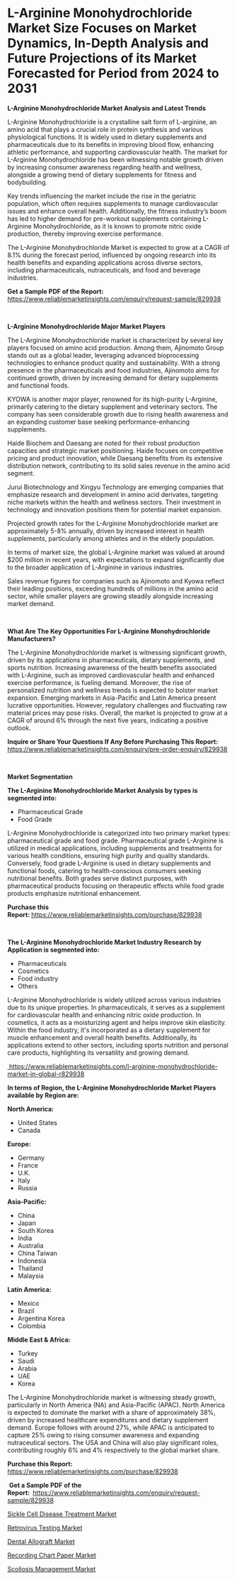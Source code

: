 <p><h1>L-Arginine Monohydrochloride Market Size Focuses on Market Dynamics, In-Depth Analysis and Future Projections of its Market Forecasted for Period from 2024 to 2031</h1></p><p><strong>L-Arginine Monohydrochloride Market Analysis and Latest Trends</strong></p>
<p><p>L-Arginine Monohydrochloride is a crystalline salt form of L-arginine, an amino acid that plays a crucial role in protein synthesis and various physiological functions. It is widely used in dietary supplements and pharmaceuticals due to its benefits in improving blood flow, enhancing athletic performance, and supporting cardiovascular health. The market for L-Arginine Monohydrochloride has been witnessing notable growth driven by increasing consumer awareness regarding health and wellness, alongside a growing trend of dietary supplements for fitness and bodybuilding.</p><p>Key trends influencing the market include the rise in the geriatric population, which often requires supplements to manage cardiovascular issues and enhance overall health. Additionally, the fitness industry’s boom has led to higher demand for pre-workout supplements containing L-Arginine Monohydrochloride, as it is known to promote nitric oxide production, thereby improving exercise performance.</p><p>The L-Arginine Monohydrochloride Market is expected to grow at a CAGR of 8.1% during the forecast period, influenced by ongoing research into its health benefits and expanding applications across diverse sectors, including pharmaceuticals, nutraceuticals, and food and beverage industries.</p></p>
<p><strong>Get a Sample PDF of the Report:&nbsp;</strong> <a href="https://www.reliablemarketinsights.com/enquiry/request-sample/829938?utm_campaign=1338&utm_medium=2&utm_source=Github&utm_content=ia&utm_term=08102024&utm_id=l-arginine-monohydrochloride">https://www.reliablemarketinsights.com/enquiry/request-sample/829938</a></p>
<p>&nbsp;</p>
<p><strong>L-Arginine Monohydrochloride Major Market Players</strong></p>
<p><p>The L-Arginine Monohydrochloride market is characterized by several key players focused on amino acid production. Among them, Ajinomoto Group stands out as a global leader, leveraging advanced bioprocessing technologies to enhance product quality and sustainability. With a strong presence in the pharmaceuticals and food industries, Ajinomoto aims for continued growth, driven by increasing demand for dietary supplements and functional foods.</p><p>KYOWA is another major player, renowned for its high-purity L-Arginine, primarily catering to the dietary supplement and veterinary sectors. The company has seen considerable growth due to rising health awareness and an expanding customer base seeking performance-enhancing supplements.</p><p>Haide Biochem and Daesang are noted for their robust production capacities and strategic market positioning. Haide focuses on competitive pricing and product innovation, while Daesang benefits from its extensive distribution network, contributing to its solid sales revenue in the amino acid segment.</p><p>Jurui Biotechnology and Xingyu Technology are emerging companies that emphasize research and development in amino acid derivates, targeting niche markets within the health and wellness sectors. Their investment in technology and innovation positions them for potential market expansion.</p><p>Projected growth rates for the L-Arginine Monohydrochloride market are approximately 5-8% annually, driven by increased interest in health supplements, particularly among athletes and in the elderly population.</p><p>In terms of market size, the global L-Arginine market was valued at around $200 million in recent years, with expectations to expand significantly due to the broader application of L-Arginine in various industries.</p><p>Sales revenue figures for companies such as Ajinomoto and Kyowa reflect their leading positions, exceeding hundreds of millions in the amino acid sector, while smaller players are growing steadily alongside increasing market demand.</p></p>
<p>&nbsp;</p>
<p><strong>What Are The Key Opportunities For L-Arginine Monohydrochloride Manufacturers?</strong></p>
<p><p>The L-Arginine Monohydrochloride market is witnessing significant growth, driven by its applications in pharmaceuticals, dietary supplements, and sports nutrition. Increasing awareness of the health benefits associated with L-Arginine, such as improved cardiovascular health and enhanced exercise performance, is fueling demand. Moreover, the rise of personalized nutrition and wellness trends is expected to bolster market expansion. Emerging markets in Asia-Pacific and Latin America present lucrative opportunities. However, regulatory challenges and fluctuating raw material prices may pose risks. Overall, the market is projected to grow at a CAGR of around 6% through the next five years, indicating a positive outlook.</p></p>
<p><strong>Inquire or Share Your Questions If Any Before Purchasing This Report:</strong> <a href="https://www.reliablemarketinsights.com/enquiry/pre-order-enquiry/829938?utm_campaign=1338&utm_medium=2&utm_source=Github&utm_content=ia&utm_term=08102024&utm_id=l-arginine-monohydrochloride">https://www.reliablemarketinsights.com/enquiry/pre-order-enquiry/829938</a></p>
<p>&nbsp;</p>
<p><strong>Market Segmentation</strong></p>
<p><strong>The L-Arginine Monohydrochloride Market Analysis by types is segmented into:</strong></p>
<p><ul><li>Pharmaceutical Grade</li><li>Food Grade</li></ul></p>
<p><p>L-Arginine Monohydrochloride is categorized into two primary market types: pharmaceutical grade and food grade. Pharmaceutical grade L-Arginine is utilized in medical applications, including supplements and treatments for various health conditions, ensuring high purity and quality standards. Conversely, food grade L-Arginine is used in dietary supplements and functional foods, catering to health-conscious consumers seeking nutritional benefits. Both grades serve distinct purposes, with pharmaceutical products focusing on therapeutic effects while food grade products emphasize nutritional enhancement.</p></p>
<p><strong>Purchase this Report:&nbsp;</strong><a href="https://www.reliablemarketinsights.com/purchase/829938?utm_campaign=1338&utm_medium=2&utm_source=Github&utm_content=ia&utm_term=08102024&utm_id=l-arginine-monohydrochloride">https://www.reliablemarketinsights.com/purchase/829938</a></p>
<p>&nbsp;</p>
<p><strong>The L-Arginine Monohydrochloride Market Industry Research by Application is segmented into:</strong></p>
<p><ul><li>Pharmaceuticals</li><li>Cosmetics</li><li>Food industry</li><li>Others</li></ul></p>
<p><p>L-Arginine Monohydrochloride is widely utilized across various industries due to its unique properties. In pharmaceuticals, it serves as a supplement for cardiovascular health and enhancing nitric oxide production. In cosmetics, it acts as a moisturizing agent and helps improve skin elasticity. Within the food industry, it's incorporated as a dietary supplement for muscle enhancement and overall health benefits. Additionally, its applications extend to other sectors, including sports nutrition and personal care products, highlighting its versatility and growing demand.</p></p>
<p><a href="https://www.reliablemarketinsights.com/l-arginine-monohydrochloride-market-in-global-r829938?utm_campaign=1338&utm_medium=2&utm_source=Github&utm_content=ia&utm_term=08102024&utm_id=l-arginine-monohydrochloride">&nbsp;https://www.reliablemarketinsights.com/l-arginine-monohydrochloride-market-in-global-r829938</a></p>
<p><strong>In terms of Region, the L-Arginine Monohydrochloride Market Players available by Region are:</strong></p>
<p>
    <p> <strong> North America: </strong>
        <ul>
            <li>United States</li>
            <li>Canada</li>
        </ul>
        </p> 
    <p> <strong> Europe: </strong>
        <ul>
            <li>Germany</li>
            <li>France</li>
            <li>U.K.</li>
            <li>Italy</li>
            <li>Russia</li>
        </ul>
        </p> 
    <p> <strong> Asia-Pacific: </strong>
        <ul>
            <li>China</li>
            <li>Japan</li>
            <li>South Korea</li>
            <li>India</li>
            <li>Australia</li>
            <li>China Taiwan</li>
            <li>Indonesia</li>
            <li>Thailand</li>
            <li>Malaysia</li>
        </ul>
        </p> 
    <p> <strong> Latin America: </strong>
        <ul>
            <li>Mexico</li>
            <li>Brazil</li>
            <li>Argentina Korea</li>
            <li>Colombia</li>
        </ul>
        </p> 
    <p> <strong> Middle East & Africa: </strong>
        <ul>
            <li>Turkey</li>
            <li>Saudi</li>
            <li>Arabia</li>
            <li>UAE</li>
            <li>Korea</li>
        </ul>
    </p>
    </p>
<p><p>The L-Arginine Monohydrochloride market is witnessing steady growth, particularly in North America (NA) and Asia-Pacific (APAC). North America is expected to dominate the market with a share of approximately 38%, driven by increased healthcare expenditures and dietary supplement demand. Europe follows with around 27%, while APAC is anticipated to capture 25% owing to rising consumer awareness and expanding nutraceutical sectors. The USA and China will also play significant roles, contributing roughly 6% and 4% respectively to the global market share.</p></p>
<p><strong>Purchase this Report: </strong><a href="https://www.reliablemarketinsights.com/purchase/829938?utm_campaign=1338&utm_medium=2&utm_source=Github&utm_content=ia&utm_term=08102024&utm_id=l-arginine-monohydrochloride">https://www.reliablemarketinsights.com/purchase/829938</a></p>
<p>&nbsp;<strong>Get a Sample PDF of the Report:&nbsp;&nbsp;</strong><a href="https://www.reliablemarketinsights.com/enquiry/request-sample/829938?utm_campaign=1338&utm_medium=2&utm_source=Github&utm_content=ia&utm_term=08102024&utm_id=l-arginine-monohydrochloride">https://www.reliablemarketinsights.com/enquiry/request-sample/829938</a></p>
<p><strong></strong></p>
<p><p><a href="https://www.linkedin.com/pulse/sickle-cell-disease-treatment-market-segmentation-geographical-7byie?utm_campaign=1338&utm_medium=2&utm_source=Github&utm_content=ia&utm_term=08102024&utm_id=l-arginine-monohydrochloride">Sickle Cell Disease Treatment Market</a></p><p><a href="https://www.linkedin.com/pulse/surfing-retrovirus-testing-wave-riding-market-currents-8ogwe?utm_campaign=1338&utm_medium=2&utm_source=Github&utm_content=ia&utm_term=08102024&utm_id=l-arginine-monohydrochloride">Retrovirus Testing Market</a></p><p><a href="https://www.linkedin.com/pulse/market-leaders-laggards-global-dental-allograft-trends-mvjge?utm_campaign=1338&utm_medium=2&utm_source=Github&utm_content=ia&utm_term=08102024&utm_id=l-arginine-monohydrochloride">Dental Allograft Market</a></p><p><a href="https://www.linkedin.com/pulse/recording-chart-paper-market-forecasts-trends-impact-analysis-yujqf?utm_campaign=1338&utm_medium=2&utm_source=Github&utm_content=ia&utm_term=08102024&utm_id=l-arginine-monohydrochloride">Recording Chart Paper Market</a></p><p><a href="https://www.linkedin.com/pulse/scoliosis-management-market-size-segmentation-trends-growth-analysis-qm2qe?utm_campaign=1338&utm_medium=2&utm_source=Github&utm_content=ia&utm_term=08102024&utm_id=l-arginine-monohydrochloride">Scoliosis Management Market</a></p></p>